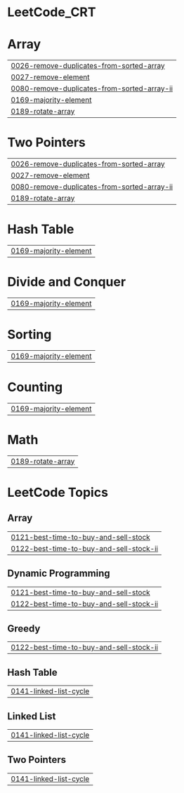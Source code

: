 # LeetCode_CRT


# Array
|  |
| ------- |
| [0026-remove-duplicates-from-sorted-array](https://github.com/abhishikth04/LeetCode_CRT/tree/master/0026-remove-duplicates-from-sorted-array) |
| [0027-remove-element](https://github.com/abhishikth04/LeetCode_CRT/tree/master/0027-remove-element) |
| [0080-remove-duplicates-from-sorted-array-ii](https://github.com/abhishikth04/LeetCode_CRT/tree/master/0080-remove-duplicates-from-sorted-array-ii) |
| [0169-majority-element](https://github.com/abhishikth04/LeetCode_CRT/tree/master/0169-majority-element) |
| [0189-rotate-array](https://github.com/abhishikth04/LeetCode_CRT/tree/master/0189-rotate-array) |
# Two Pointers
|  |
| ------- |
| [0026-remove-duplicates-from-sorted-array](https://github.com/abhishikth04/LeetCode_CRT/tree/master/0026-remove-duplicates-from-sorted-array) |
| [0027-remove-element](https://github.com/abhishikth04/LeetCode_CRT/tree/master/0027-remove-element) |
| [0080-remove-duplicates-from-sorted-array-ii](https://github.com/abhishikth04/LeetCode_CRT/tree/master/0080-remove-duplicates-from-sorted-array-ii) |
| [0189-rotate-array](https://github.com/abhishikth04/LeetCode_CRT/tree/master/0189-rotate-array) |
# Hash Table
|  |
| ------- |
| [0169-majority-element](https://github.com/abhishikth04/LeetCode_CRT/tree/master/0169-majority-element) |
# Divide and Conquer
|  |
| ------- |
| [0169-majority-element](https://github.com/abhishikth04/LeetCode_CRT/tree/master/0169-majority-element) |
# Sorting
|  |
| ------- |
| [0169-majority-element](https://github.com/abhishikth04/LeetCode_CRT/tree/master/0169-majority-element) |
# Counting
|  |
| ------- |
| [0169-majority-element](https://github.com/abhishikth04/LeetCode_CRT/tree/master/0169-majority-element) |
# Math
|  |
| ------- |
| [0189-rotate-array](https://github.com/abhishikth04/LeetCode_CRT/tree/master/0189-rotate-array) |
<!---LeetCode Topics Start-->
# LeetCode Topics
## Array
|  |
| ------- |
| [0121-best-time-to-buy-and-sell-stock](https://github.com/abhishikth04/LeetCode_CRT/tree/master/0121-best-time-to-buy-and-sell-stock) |
| [0122-best-time-to-buy-and-sell-stock-ii](https://github.com/abhishikth04/LeetCode_CRT/tree/master/0122-best-time-to-buy-and-sell-stock-ii) |
## Dynamic Programming
|  |
| ------- |
| [0121-best-time-to-buy-and-sell-stock](https://github.com/abhishikth04/LeetCode_CRT/tree/master/0121-best-time-to-buy-and-sell-stock) |
| [0122-best-time-to-buy-and-sell-stock-ii](https://github.com/abhishikth04/LeetCode_CRT/tree/master/0122-best-time-to-buy-and-sell-stock-ii) |
## Greedy
|  |
| ------- |
| [0122-best-time-to-buy-and-sell-stock-ii](https://github.com/abhishikth04/LeetCode_CRT/tree/master/0122-best-time-to-buy-and-sell-stock-ii) |
## Hash Table
|  |
| ------- |
| [0141-linked-list-cycle](https://github.com/abhishikth04/LeetCode_CRT/tree/master/0141-linked-list-cycle) |
## Linked List
|  |
| ------- |
| [0141-linked-list-cycle](https://github.com/abhishikth04/LeetCode_CRT/tree/master/0141-linked-list-cycle) |
## Two Pointers
|  |
| ------- |
| [0141-linked-list-cycle](https://github.com/abhishikth04/LeetCode_CRT/tree/master/0141-linked-list-cycle) |
<!---LeetCode Topics End-->